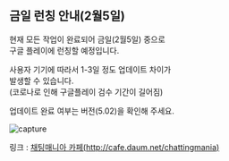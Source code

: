 ## 금일 런칭 안내(2월5일)

현재 모든 작업이 완료되어 금일(2월5일) 중으로  
구글 플레이에 런칭할 예정입니다.   
  
사용자 기기에 따라서 1-3일 정도 업데이트 차이가  
발생할 수 있습니다.  
(코로나로 인해 구글플레이 검수 기간이 길어짐)
  
업데이트 완료 여부는 버전(5.02)을 확인해 주세요.  
  
![capture](/device-2021-02-05-122429.png)
   
링크 : [채팅매니아 카페(http://cafe.daum.net/chattingmania)](http://cafe.daum.net/chattingmania)
